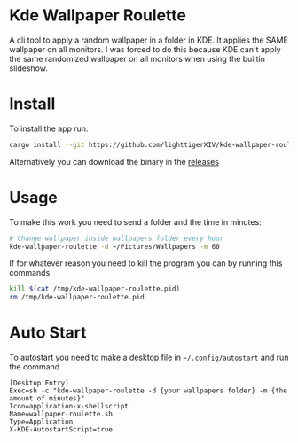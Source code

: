 # Kde Wallpaper Roulette

A cli tool to apply a random wallpaper in a folder in KDE. It applies the SAME wallpaper on all monitors.
I was forced to do this because KDE can't apply the same randomized wallpaper on all monitors when using the builtin slideshow.

# Install

To install the app run:

```sh
cargo install --git https://github.com/lighttigerXIV/kde-wallpaper-roulette.git
```

Alternatively you can download the binary in the [releases](https://github.com/lighttigerXIV/kde-wallpaper-roulette/releases)

# Usage

To make this work you need to send a folder and the time in minutes:

```sh
# Change wallpaper inside wallpapers folder every hour
kde-wallpaper-roulette -d ~/Pictures/Wallpapers -m 60
```

If for whatever reason you need to kill the program you can by running this commands

```sh
kill $(cat /tmp/kde-wallpaper-roulette.pid)
rm /tmp/kde-wallpaper-roulette.pid
```

# Auto Start

To autostart you need to make a desktop file in `~/.config/autostart` and run the command

```
[Desktop Entry]
Exec=sh -c "kde-wallpaper-roulette -d {your wallpapers folder} -m {the amount of minutes}"
Icon=application-x-shellscript
Name=wallpaper-roulette.sh
Type=Application
X-KDE-AutostartScript=true
```
